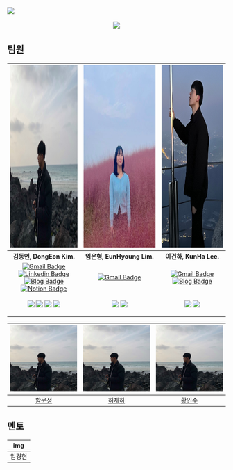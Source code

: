 <img src="https://capsule-render.vercel.app/api?type=wave&color=auto&height=300&section=header&text=🫣I들🫣&fontSize=90" />

<p align="center">
  <img src="https://i.imgur.com/SWtrsIm.png" width="30%">
</p>

## 팀원

| <img src="https://github.com/In-Soo-Hwang/Boostcamp_6_NLP_06/blob/main/asset/DongEon.jpg" width="420" height="420"> | <img src="https://github.com/In-Soo-Hwang/Boostcamp_6_NLP_06/blob/main/asset/eunhy.jpg" width="420" height="420"> | <img src="https://github.com/In-Soo-Hwang/Boostcamp_6_NLP_06/blob/main/asset/KunHa.jpg" width="420" height="420"> |
|:---:|:---:|:---:|
|**김동언, DongEon Kim.**|**임은형, EunHyoung Lim.**|**이건하, KunHa Lee.**|
| [![Gmail Badge](https://img.shields.io/badge/Gmail-d14836?style=flat-square&logo=Gmail&logoColor=white&link=mailto:ponben@khu.ac.kr)](mailto:ponben@khu.ac.kr) [![Linkedin Badge](https://img.shields.io/badge/-LinkedIn-blue?style=flat-square&logo=Linkedin&logoColor=white&link=https://www.linkedin.com/in/dongeon-kim-59777422a///)](https://www.linkedin.com/in/dongeon-kim-59777422a/) [![Blog Badge](http://img.shields.io/badge/-Blog-black?style=flat-square&logo=github&link=https://ok-lab.tistory.com/)](https://ok-lab.tistory.com/) [![Notion Badge](https://img.shields.io/badge/Notion-808080?style=flat-square&logo=Notion&logoColor=white&link=https://deeply-potential-7d1.notion.site/DongEon-Kim-bfa138799c9f48298c334c3d8e00fc15)](https://deeply-potential-7d1.notion.site/DongEon-Kim-bfa138799c9f48298c334c3d8e00fc15) | [![Gmail Badge](https://img.shields.io/badge/Gmail-d14836?style=flat-square&logo=Gmail&logoColor=white&link=mailto:limeh0517@gmail.com)](mailto:limeh0517@gmail.com) | [![Gmail Badge](https://img.shields.io/badge/Gmail-d14836?style=flat-square&logo=Gmail&logoColor=white&link=mailto:kunha98@gmail.com)](mailto:kunha98@gmail.com) [![Blog Badge](http://img.shields.io/badge/-Blog-black?style=flat-square&logo=github&link=https://velog.io/@kunha98)](https://velog.io/@kunha98) |
| <p align="center"><img src="https://img.shields.io/badge/Python-3776AB?style=flat-square&logo=Python&logoColor=white"/> <img src="https://img.shields.io/badge/Pytorch-EE4C2C?style=flat-square&logo=Pytorch&logoColor=white"/> <img src="https://img.shields.io/badge/Docker-2496ED?style=flat-square&logo=Docker&logoColor=white"/> <img src="https://img.shields.io/badge/Sklearn-F7931E?style=flat-square&logo=scikit-learn&logoColor=white"/> | <p align="center"><img src="https://img.shields.io/badge/Python-3776AB?style=flat-square&logo=Python&logoColor=white"/> <img src="https://img.shields.io/badge/Pytorch-EE4C2C?style=flat-square&logo=Pytorch&logoColor=white"/> | <p align="center"><img src="https://img.shields.io/badge/Python-3776AB?style=flat-square&logo=Python&logoColor=white"/> <img src="https://img.shields.io/badge/Pytorch-EE4C2C?style=flat-square&logo=Pytorch&logoColor=white"/> |


| <img src="https://github.com/In-Soo-Hwang/Boostcamp_6_NLP_06/blob/main/asset/DongEon.jpg"> | <img src="https://github.com/In-Soo-Hwang/Boostcamp_6_NLP_06/blob/main/asset/DongEon.jpg"> | <img src="https://github.com/In-Soo-Hwang/Boostcamp_6_NLP_06/blob/main/asset/DongEon.jpg"> |
|:---:|:---:|:---:|
|[함문정](https://github.com/jennymjh)|[허재하](https://github.com/jaehahuh)|[황인수](https://github.com/In-Soo-Hwang/In-Soo-Hwang)|

## 멘토
| img |
|:---:|
|임경현|

